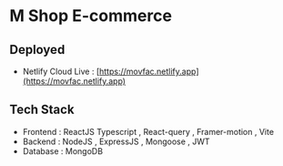 # M Shop E-commerce

## Deployed
- Netlify Cloud Live : [https://movfac.netlify.app](https://movfac.netlify.app)

## Tech Stack
- Frontend : ReactJS Typescript , React-query , Framer-motion , Vite
- Backend : NodeJS , ExpressJS , Mongoose , JWT
- Database : MongoDB